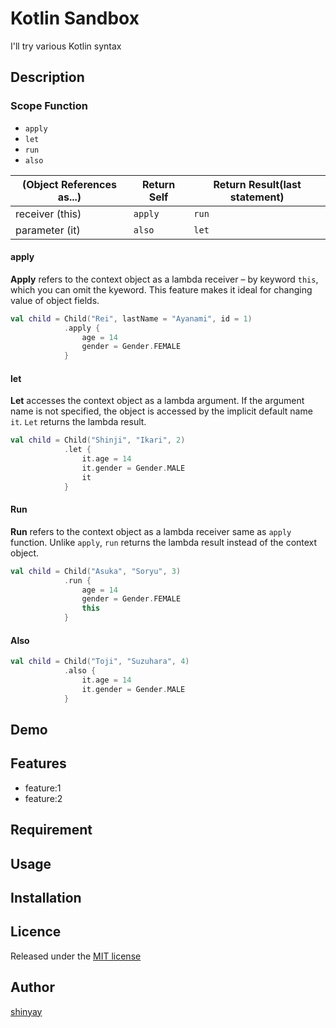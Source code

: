 # Kotlin Sandbox

I'll try various Kotlin syntax

## Description
### Scope Function
- `apply`
- `let`
- `run`
- `also`

|(Object References as...)|Return Self|Return Result(last statement)|
|---|--------------|-------------|
|receiver (this)|`apply`|`run`|
|parameter (it)|`also`|`let`|

#### apply
**Apply** refers to the context object as a lambda receiver – by keyword `this`, which you can omit the kyeword.
This feature makes it ideal for changing value of object fields.

```kotlin
val child = Child("Rei", lastName = "Ayanami", id = 1)
            .apply {
                age = 14
                gender = Gender.FEMALE
            }
```

#### let
**Let** accesses the context object as a lambda argument.
If the argument name is not specified, the object is accessed by the implicit default name `it`.
`Let` returns the lambda result.

```kotlin
val child = Child("Shinji", "Ikari", 2)
            .let {
                it.age = 14
                it.gender = Gender.MALE
                it
            }
```

#### Run
**Run** refers to the context object as a lambda receiver same as `apply` function.
Unlike `apply`, `run` returns the lambda result instead of the context object.

```kotlin
val child = Child("Asuka", "Soryu", 3)
            .run {
                age = 14
                gender = Gender.FEMALE
                this
            }
```

#### Also

```kotlin
val child = Child("Toji", "Suzuhara", 4)
            .also {
                it.age = 14
                it.gender = Gender.MALE
            }
```

## Demo

## Features

- feature:1
- feature:2

## Requirement

## Usage

## Installation

## Licence

Released under the [MIT license](https://gist.githubusercontent.com/shinyay/56e54ee4c0e22db8211e05e70a63247e/raw/34c6fdd50d54aa8e23560c296424aeb61599aa71/LICENSE)

## Author

[shinyay](https://github.com/shinyay)
